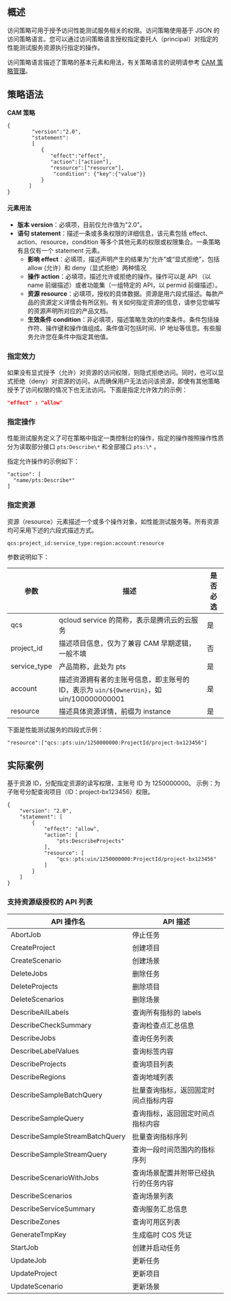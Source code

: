 ## 概述

访问策略可用于授予访问性能测试服务相关的权限。访问策略使用基于 JSON 的访问策略语言。您可以通过访问策略语言授权指定委托人（principal）对指定的性能测试服务资源执行指定的操作。

访问策略语言描述了策略的基本元素和用法，有关策略语言的说明请参考 [CAM 策略管理](https://cloud.tencent.com/document/product/598/10600)。

## 策略语法

**CAM 策略**
```
{	 
        "version":"2.0", 
        "statement": 
        [ 
           { 
              "effect":"effect", 
              "action":["action"], 
              "resource":["resource"], 
               "condition": {"key":{"value"}} 
           } 
       ] 
} 

```

#### 元素用法
- **版本 version**：必填项，目前仅允许值为"2.0"。
- **语句 statement**：描述一条或多条权限的详细信息，该元素包括 effect、action、resource，condition 等多个其他元素的权限或权限集合。一条策略有且仅有一个 statement 元素。
  - **影响 effect**：必填项，描述声明产生的结果为“允许”或“显式拒绝”，包括 allow (允许）和 deny（显式拒绝）两种情况
  - **操作 action**：必填项，描述允许或拒绝的操作。操作可以是 API （以 name 前缀描述）或者功能集（一组特定的 API，以 permid 前缀描述）。
  - **资源 resource**：必填项，授权的具体数据。资源是用六段式描述。每款产品的资源定义详情会有所区别。有关如何指定资源的信息，请参见您编写的资源声明所对应的产品文档。
  - **生效条件 condition**：非必填项，描述策略生效的约束条件。条件包括操作符、操作键和操作值组成。条件值可包括时间、IP 地址等信息。有些服务允许您在条件中指定其他值。


### 指定效力

如果没有显式授予（允许）对资源的访问权限，则隐式拒绝访问。同时，也可以显式拒绝（deny）对资源的访问，从而确保用户无法访问该资源，即使有其他策略授予了访问权限的情况下也无法访问。下面是指定允许效力的示例：
```json
"effect" : "allow"
```

### 指定操作
性能测试服务定义了可在策略中指定一类控制台的操作，指定的操作按照操作性质分为读取部分接口 `pts:Describe\*` 和全部接口 `pts:\*` 。

指定允许操作的示例如下：
```
"action": [
  "name/pts:Describe*"
]
```

### 指定资源

资源（resource）元素描述一个或多个操作对象，如性能测试服务等。所有资源均可采用下述的六段式描述方式。
```plaintext
qcs:project_id:service_type:region:account:resource
```

参数说明如下：

| 参数         | 描述                                                         | 是否必选 |
| ------------ | ------------------------------------------------------------ | -------- |
| qcs          |  qcloud service 的简称，表示是腾讯云的云服务               | 是       |
| project_id   | 描述项目信息，仅为了兼容 CAM 早期逻辑，一般不填              | 否       |
| service_type | 产品简称，此处为 pts                                         | 是       |
| account      | 描述资源拥有者的主账号信息，即主账号的 ID，表示为 `uin/${OwnerUin}`，如 uin/100000000001 | 是       |
| resource     | 描述具体资源详情，前缀为 instance                            | 是       |

下面是性能测试服务的四段式示例：
```plaintext
"resource":["qcs::pts:uin/1250000000:ProjectId/project-bx123456"]
```

## 实际案例

基于资源 ID，分配指定资源的读写权限，主账号 ID 为 1250000000。
示例：为子账号分配查询项目（ID：project-bx123456）权限。
```
{
    "version": "2.0",
    "statement": [
        {
            "effect": "allow",
            "action": [
                "pts:DescribeProjects"
            ],
            "resource": [
                "qcs::pts:uin/1250000000:ProjectId/project-bx123456"
            ]
        }
    ]
}
```


### 支持资源级授权的 API 列表

| API 操作名                     | API 描述                             |
| ------------------------------ | ------------------------------------ |
| AbortJob                       | 停止任务                             |
| CreateProject                  | 创建项目                             |
| CreateScenario                 | 创建场景                             |
| DeleteJobs                     | 删除任务                             |
| DeleteProjects                 | 删除项目                             |
| DeleteScenarios                | 删除场景                             |
| DescribeAllLabels              | 查询所有指标的 labels                 |
| DescribeCheckSummary           | 查询检查点汇总信息                   |
| DescribeJobs                   | 查询任务列表                         |
| DescribeLabelValues            | 查询标签内容                         |
| DescribeProjects               | 查询项目列表                         |
| DescribeRegions                | 查询地域列表                         |
| DescribeSampleBatchQuery       | 批量查询指标，返回固定时间点指标内容 |
| DescribeSampleQuery            | 查询指标，返回固定时间点指标内容     |
| DescribeSampleStreamBatchQuery | 批量查询指标序列                     |
| DescribeSampleStreamQuery      | 查询一段时间范围内的指标序列         |
| DescribeScenarioWithJobs       | 查询场景配置并附带已经执行的任务内容 |
| DescribeScenarios              | 查询场景列表                         |
| DescribeServiceSummary         | 查询服务汇总信息                     |
| DescribeZones                  | 查询可用区列表                       |
| GenerateTmpKey                 | 生成临时 COS 凭证                      |
| StartJob                       | 创建并启动任务                       |
| UpdateJob                      | 更新任务                             |
| UpdateProject                  | 更新项目                             |
| UpdateScenario                 | 更新场景                             |
